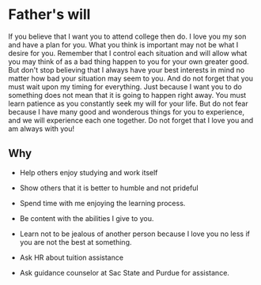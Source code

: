# Father's will

If you believe that I want you to attend college then do.  I love you my son and have a plan for you.  What you think is important may not be what I desire for you.  Remember that I control each situation and will allow what you may think of as a bad thing happen to you for your own greater good.  But don't stop believing that I always have your best interests in mind no matter how bad your situation may seem to you.  And do not forget that you must wait upon my timing for everything.  Just because I want you to do something does not mean that it is going to happen right away.  You must learn patience as you constantly seek my will for your life.  But do not fear because I have many good and wonderous things for you to experience, and we will experience each one together.  Do not forget that I love you and am always with you!

## Why

- Help others enjoy studying and work itself
- Show others that it is better to humble and not prideful
- Spend time with me enjoying the learning process.
- Be content with the abilities I give to you.
- Learn not to be jealous of another person because I love you no less if you are not the best at something.

- Ask HR about tuition assistance
- Ask guidance counselor at Sac State and Purdue for assistance.
